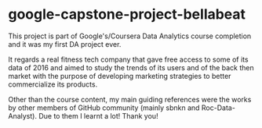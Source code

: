 # google-capstone-project-bellabeat
This project is part of Google's/Coursera Data Analytics course completion and it was my first DA project ever. 

It regards a real fitness tech company that gave free access to some of its data of 2016 and aimed to study the trends of its users and of the back then market with the purpose of developing marketing strategies to better commercialize its products. 

Other than the course content, my main guiding references were the works by other members of GitHub community (mainly sbnkn and Roc-Data-Analyst). Due to them I learnt a lot! 
Thank you!
